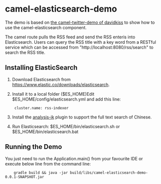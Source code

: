 # camel-elasticsearch-demo
The demo is based on [the camel-twitter-demo of davidkiss](https://github.com/davidkiss/twitter-camel-ingester) to show how to use the camel-elasticsearch component.

The camel route pulls the RSS feed and send the RSS enteris into Elasticsearch. Users can query the RSS title with a key word from a RESTful service which can be accessed from "http://localhost:8080/rss/search" to search the RSS title.

## Installing ElasticSearch

1. Download Elasticsearch from https://www.elastic.co/downloads/elasticsearch.

2. Install it to a local folder ($ES_HOME)Edit $ES_HOME/config/elasticsearch.yml and add this line:
 
		cluster.name: rss-indexer


3. Install the [analysis-ik](https://github.com/medcl/elasticsearch-analysis-ik) plugin to support the full text search of Chinese.
4. Run Elasticsearch: $ES_HOME/bin/elasticsearch.sh or $ES_HOME/bin/elasticsearch.bat

## Running the Demo
You just need to run the Application.main() from your favourite IDE or execute below line from the command line:

		gradle build && java -jar build/libs/camel-elasticsearch-demo-0.0.1-SNAPSHOT.jar






